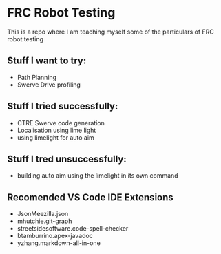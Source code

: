 # FRC Robot Testing

This is a repo where I am teaching myself some of the particulars of FRC robot testing

## Stuff I want to try:
- Path Planning
- Swerve Drive profiling

## Stuff I tried successfully:
- CTRE Swerve code generation
- Localisation using lime light
- using limelight for auto aim

## Stuff I tred unsuccessfully:
- building auto aim using the limelight in its own command

## Recomended VS Code IDE Extensions
- JsonMeezilla.json
- mhutchie.git-graph
- streetsidesoftware.code-spell-checker
- btamburrino.apex-javadoc
- yzhang.markdown-all-in-one